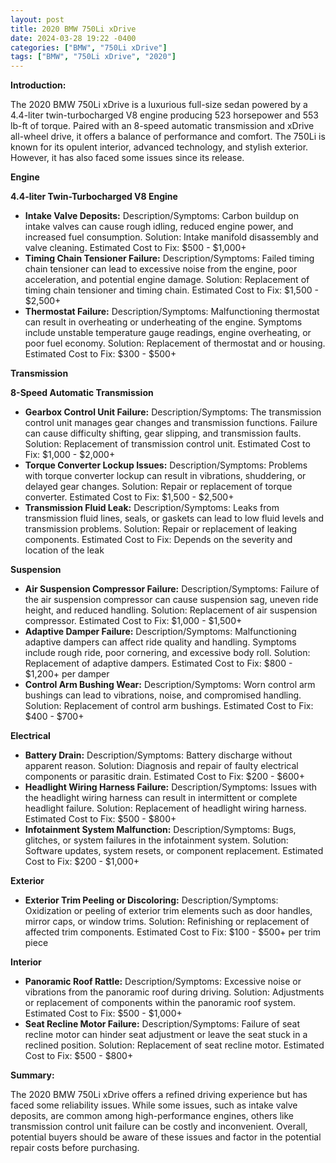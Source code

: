 ```yaml
---
layout: post
title: 2020 BMW 750Li xDrive
date: 2024-03-28 19:22 -0400
categories: ["BMW", "750Li xDrive"]
tags: ["BMW", "750Li xDrive", "2020"]
---
```

**Introduction:**

The 2020 BMW 750Li xDrive is a luxurious full-size sedan powered by a 4.4-liter twin-turbocharged V8 engine producing 523 horsepower and 553 lb-ft of torque. Paired with an 8-speed automatic transmission and xDrive all-wheel drive, it offers a balance of performance and comfort. The 750Li is known for its opulent interior, advanced technology, and stylish exterior. However, it has also faced some issues since its release.

**Engine**

**4.4-liter Twin-Turbocharged V8 Engine**

* **Intake Valve Deposits:** Description/Symptoms: Carbon buildup on intake valves can cause rough idling, reduced engine power, and increased fuel consumption. Solution: Intake manifold disassembly and valve cleaning. Estimated Cost to Fix: $500 - $1,000+
* **Timing Chain Tensioner Failure:** Description/Symptoms: Failed timing chain tensioner can lead to excessive noise from the engine, poor acceleration, and potential engine damage. Solution: Replacement of timing chain tensioner and timing chain. Estimated Cost to Fix: $1,500 - $2,500+
* **Thermostat Failure:** Description/Symptoms: Malfunctioning thermostat can result in overheating or underheating of the engine. Symptoms include unstable temperature gauge readings, engine overheating, or poor fuel economy. Solution: Replacement of thermostat and or housing. Estimated Cost to Fix: $300 - $500+

**Transmission**

**8-Speed Automatic Transmission**

* **Gearbox Control Unit Failure:** Description/Symptoms: The transmission control unit manages gear changes and transmission functions. Failure can cause difficulty shifting, gear slipping, and transmission faults. Solution: Replacement of transmission control unit. Estimated Cost to Fix: $1,000 - $2,000+
* **Torque Converter Lockup Issues:** Description/Symptoms: Problems with torque converter lockup can result in vibrations, shuddering, or delayed gear changes. Solution: Repair or replacement of torque converter. Estimated Cost to Fix: $1,500 - $2,500+
* **Transmission Fluid Leak:** Description/Symptoms: Leaks from transmission fluid lines, seals, or gaskets can lead to low fluid levels and transmission problems. Solution: Repair or replacement of leaking components. Estimated Cost to Fix: Depends on the severity and location of the leak

**Suspension**

* **Air Suspension Compressor Failure:** Description/Symptoms: Failure of the air suspension compressor can cause suspension sag, uneven ride height, and reduced handling. Solution: Replacement of air suspension compressor. Estimated Cost to Fix: $1,000 - $1,500+
* **Adaptive Damper Failure:** Description/Symptoms: Malfunctioning adaptive dampers can affect ride quality and handling. Symptoms include rough ride, poor cornering, and excessive body roll. Solution: Replacement of adaptive dampers. Estimated Cost to Fix: $800 - $1,200+ per damper
* **Control Arm Bushing Wear:** Description/Symptoms: Worn control arm bushings can lead to vibrations, noise, and compromised handling. Solution: Replacement of control arm bushings. Estimated Cost to Fix: $400 - $700+

**Electrical**

* **Battery Drain:** Description/Symptoms: Battery discharge without apparent reason. Solution: Diagnosis and repair of faulty electrical components or parasitic drain. Estimated Cost to Fix: $200 - $600+
* **Headlight Wiring Harness Failure:** Description/Symptoms: Issues with the headlight wiring harness can result in intermittent or complete headlight failure. Solution: Replacement of headlight wiring harness. Estimated Cost to Fix: $500 - $800+
* **Infotainment System Malfunction:** Description/Symptoms: Bugs, glitches, or system failures in the infotainment system. Solution: Software updates, system resets, or component replacement. Estimated Cost to Fix: $200 - $1,000+

**Exterior**

* **Exterior Trim Peeling or Discoloring:** Description/Symptoms: Oxidization or peeling of exterior trim elements such as door handles, mirror caps, or window trims. Solution: Refinishing or replacement of affected trim components. Estimated Cost to Fix: $100 - $500+ per trim piece

**Interior**

* **Panoramic Roof Rattle:** Description/Symptoms: Excessive noise or vibrations from the panoramic roof during driving. Solution: Adjustments or replacement of components within the panoramic roof system. Estimated Cost to Fix: $500 - $1,000+
* **Seat Recline Motor Failure:** Description/Symptoms: Failure of seat recline motor can hinder seat adjustment or leave the seat stuck in a reclined position. Solution: Replacement of seat recline motor. Estimated Cost to Fix: $500 - $800+

**Summary:**

The 2020 BMW 750Li xDrive offers a refined driving experience but has faced some reliability issues. While some issues, such as intake valve deposits, are common among high-performance engines, others like transmission control unit failure can be costly and inconvenient. Overall, potential buyers should be aware of these issues and factor in the potential repair costs before purchasing.
